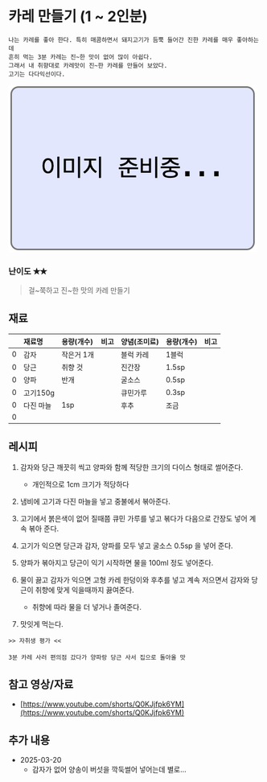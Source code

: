 # 카레 만들기 (1 ~ 2인분)

```
나는 카레를 좋아 한다. 특히 매콤하면서 돼지고기가 듬뿍 들어간 진한 카레를 매우 좋아하는데
흔히 먹는 3분 카레는 진~한 맛이 없어 많이 아쉽다.
그래서 내 취향대로 카레맛이 진~한 카레를 만들어 보았다.
고기는 다다익선이다.
```

![이미지 준비중](<../../_assets/img/이미지 준비중.png>)

### 난이도 ✭✭
> 걸~쭉하고 진~한 맛의 카레 만들기


## 재료
||재료명|용량(개수)|비고|양념(조미료)|용량(개수)|비고|
|:-:|:--|:--|:--|:--|:--|:--|
|0|감자|작은거 1개||블럭 카레|1블럭||
|0|당근|취향 것||진간장|1.5sp||
|0|양파|반개||굴소스|0.5sp||
|0|고기150g|||큐민가루|0.3sp||
|0|다진 마늘|1sp||후추|조금||
|0|||||||


## 레시피
1. 감자와 당근 깨끗히 씩고 양파와 함께 적당한 크기의 다이스 형태로 썰어준다.
    - 개인적으로 1cm 크기가 적당하다

1. 냄비에 고기과 다진 마늘을 넣고 중불에서 볶아준다.

1. 고기에서 붉은색이 없어 질때쯤 큐민 가루를 넣고 볶다가 다음으로 간장도 넣어 계속 볶아 준다.

1. 고기가 익으면 당근과 감자, 양파를 모두 넣고 굴소스 0.5sp 을 넣어 준다.

1. 양파가 볶아지고 당근이 익기 시작하면 물을 100ml 정도 넣어준다.

1. 물이 끓고 감자가 익으면 고형 카레 한덩이와 후추를 넣고 계속 저으면서 감자와 당근이 취향에 맞게 익을때까지 끓여준다.
    - 취향에 따라 물을 더 넣거나 졸여준다.

1. 맛잇게 먹는다.


~~~
>> 자취생 평가 <<

3분 카레 사러 편의점 갔다가 양파랑 당근 사서 집으로 돌아올 맛
~~~

## 참고 영상/자료
- [https://www.youtube.com/shorts/Q0KJjfpk6YM](https://www.youtube.com/shorts/Q0KJjfpk6YM)

## 추가 내용
- 2025-03-20
    - 감자가 없어 양송이 버섯을 깍둑썰어 넣어는데 별로...